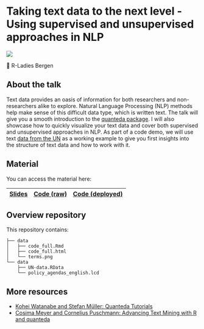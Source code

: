 # Taking text data to the next level - Using supervised and unsupervised approaches in NLP

[![](https://slack-imgs.com/?c=1&o1=ro&url=https%3A%2F%2Fsecure.meetupstatic.com%2Fphotos%2Fevent%2F3%2Fd%2Fa%2Fd%2F600_493395789.jpeg)](https://www.meetup.com/rladies-bergen/events/274392883/)

📍 R-Ladies Bergen

## About the talk

Text data provides an oasis of information for both researchers and non-researchers alike to explore. Natural Language Processing (NLP) methods help make sense of this difficult data type, which is written text. The talk will give you a smooth introduction to the [quanteda package](https://quanteda.io/). I will also showcase how to quickly visualize your text data and cover both supervised and unsupervised approaches in NLP. As part of a code demo, we will use text [data from the UN](https://doi.org/10.7910/DVN/0TJX8Y) as a working example to give you first insights into the structure of text data and how to work with it.

## Material

You can access the material here:

| [Slides](http://cosimameyer.rbind.io/slides/nlp-rladies/talk#1) | [Code (raw)](https://github.com/cosimameyer/nlp-rladies-bergen/tree/main/code) | [Code (deployed)](https://nlp-bergen.netlify.app) |
|--------|----------|----------|

## Overview repository

This repository contains:

```
├── data
│   ├── code_full.Rmd
│   ├── code_full.html
│   └── terms.png
└── data
    ├── UN-data.RData
    └── policy_agendas_english.lcd
```

## More resources

- [Kohei Watanabe and Stefan Müller: Quanteda Tutorials](https://tutorials.quanteda.io)
- [Cosima Meyer and Cornelius Puschmann: Advancing Text Mining with R and quanteda](https://www.mzes.uni-mannheim.de/socialsciencedatalab/article/advancing-text-mining/)
